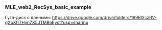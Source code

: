### MLE_web2_RecSys_basic_example

Гугл-диск с данными: https://drive.google.com/drive/folders/199BI2czRV-gXoXfr7Hyn7X5JTMBoEyct?usp=sharing
